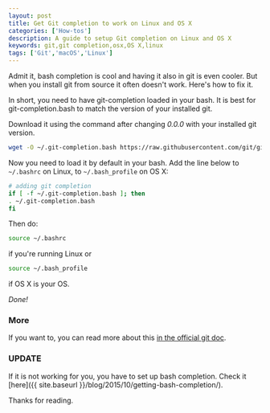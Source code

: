 ```yaml
---
layout: post
title: Get Git completion to work on Linux and OS X
categories: ['How-tos']
description: A guide to setup Git completion on Linux and OS X
keywords: git,git completion,osx,OS X,linux
tags: ['Git','macOS','Linux']
---
```


Admit it, bash completion is cool and having it also in git is even cooler. But when you install git from source it often doesn't work. Here's how to fix it. 

In short, you need to have git-completion loaded in your bash. It is best for git-completion.bash to match the version of your installed git. 

Download it using the command after changing *0.0.0* with your installed git version.

```sh
wget -O ~/.git-completion.bash https://raw.githubusercontent.com/git/git/v0.0.0/contrib/completion/git-completion.bash
```

Now you need to load it by default in your bash. Add the line below to ```~/.bashrc``` on Linux, to ```~/.bash_profile``` on OS X:

```sh
# adding git completion
if [ -f ~/.git-completion.bash ]; then
. ~/.git-completion.bash
fi
```

Then do:

```sh
source ~/.bashrc
```

if you're running Linux or 

```sh
source ~/.bash_profile
```

if OS X is your OS.

*Done!*

### More

If you want to, you can read more about this [in the official git doc](https://git-scm.com/book/en/v1/Git-Basics-Tips-and-Tricks#Auto-Completion).

### UPDATE

If it is not working for you, you have to set up bash completion. Check it [here]({{ site.baseurl }}/blog/2015/10/getting-bash-completion/).

Thanks for reading.
